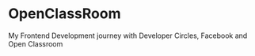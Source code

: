 # OpenClassRoom
My Frontend Development journey with Developer Circles, Facebook and Open Classroom
